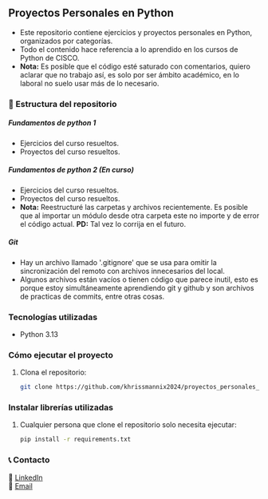 ## Proyectos Personales en Python
- Este repositorio contiene ejercicios y proyectos personales en Python, organizados por categorías.
- Todo el contenido hace referencia a lo aprendido en los cursos de Python de CISCO.
- **Nota:** Es posible que el código esté saturado con comentarios, quiero aclarar que no trabajo así, 
es solo por ser ámbito académico, en lo laboral no suelo usar más de lo necesario.

### 📂 Estructura del repositorio

##### Fundamentos de python 1
- Ejercicios del curso resueltos.
- Proyectos del curso resueltos.

##### Fundamentos de python 2 (En curso)
- Ejercicios del curso resueltos.
- Proyectos del curso resueltos.
- **Nota:** Reestructuré las carpetas y archivos recientemente. Es posible que al importar un módulo desde otra carpeta
 este no importe y de error el código actual. **PD:** Tal vez lo corrija en el futuro.

##### Git
- Hay un archivo llamado '.gitignore' que se usa para omitir la sincronización del remoto con archivos innecesarios del local.
- Algunos archivos están vacíos o tienen código que parece inutil,
 esto es porque estoy simultáneamente aprendiendo git y github y son archivos de practicas de commits, entre otras cosas.

### Tecnologías utilizadas
- Python 3.13

### Cómo ejecutar el proyecto
1. Clona el repositorio:  
   ```bash
   git clone https://github.com/khrissmannix2024/proyectos_personales_python.git

### Instalar librerías utilizadas
1. Cualquier persona que clone el repositorio solo necesita ejecutar:

    ```bash
    pip install -r requirements.txt

### 📞 Contacto
🔗 [LinkedIn](https://www.linkedin.com/in/cristofer-castro-arias-b23455350)  
📧 [Email](mailto:khriss201403@gmail.com)